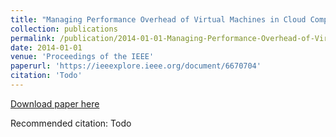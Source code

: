 ```yaml
---
title: "Managing Performance Overhead of Virtual Machines in Cloud Computing: A Survey, State of Art and Future Directions"
collection: publications
permalink: /publication/2014-01-01-Managing-Performance-Overhead-of-Virtual-Machines-in-Cloud-Computing
date: 2014-01-01
venue: 'Proceedings of the IEEE'
paperurl: 'https://ieeexplore.ieee.org/document/6670704'
citation: 'Todo'
---
```


<a href='https://ieeexplore.ieee.org/document/6670704'>Download paper here</a>

Recommended citation: Todo